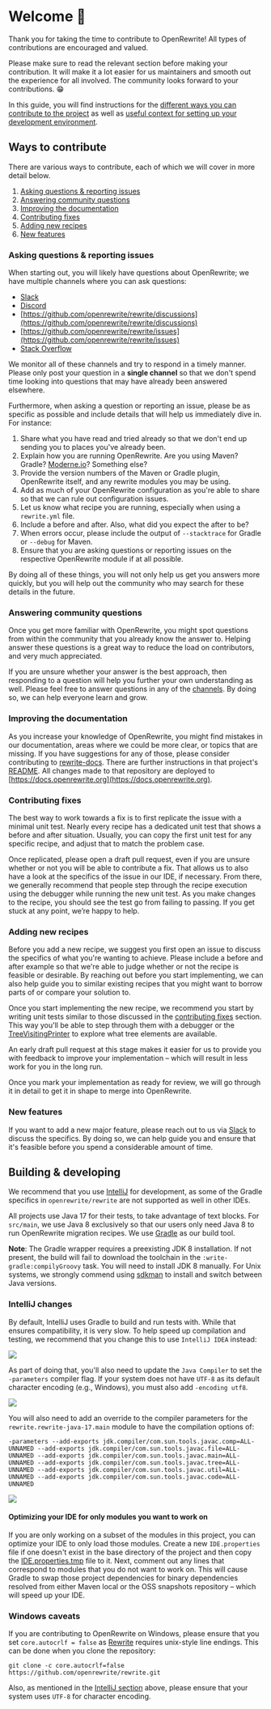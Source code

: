 # Welcome 👋

Thank you for taking the time to contribute to OpenRewrite! All types of contributions are encouraged and valued. 

Please make sure to read the relevant section before making your contribution. It will make it a lot easier for us maintainers and smooth out the experience for all involved. The community looks forward to your contributions. 😁

In this guide, you will find instructions for the [different ways you can contribute to the project](#ways-to-contribute) as well as [useful context for setting up your development environment](#building--developing).

## Ways to contribute

There are various ways to contribute, each of which we will cover in more detail below.

1. [Asking questions & reporting issues](#asking-questions--reporting-issues)
2. [Answering community questions](#answering-community-questions)
3. [Improving the documentation](#improving-the-documentation)
4. [Contributing fixes](#contributing-fixes)
5. [Adding new recipes](#adding-new-recipes)
6. [New features](#new-features)

### Asking questions & reporting issues

When starting out, you will likely have questions about OpenRewrite; we have multiple channels where you can ask questions:

* [Slack](https://join.slack.com/t/rewriteoss/shared_invite/zt-nj42n3ea-b~62rIHzb3Vo0E1APKCXEA)
* [Discord](https://discord.gg/xk3ZKrhWAb)
* [https://github.com/openrewrite/rewrite/discussions](https://github.com/openrewrite/rewrite/discussions)
* [https://github.com/openrewrite/rewrite/issues](https://github.com/openrewrite/rewrite/issues)
* [Stack Overflow](https://stackoverflow.com/questions/tagged/openrewrite)

We monitor all of these channels and try to respond in a timely manner. Please only post your question in a **single channel** so that we don't spend time looking into questions that may have already been answered elsewhere.

Furthermore, when asking a question or reporting an issue, please be as specific as possible and include details that will help us immediately dive in. For instance:

1. Share what you have read and tried already so that we don't end up sending you to places you've already been.
2. Explain how you are running OpenRewrite. Are you using Maven? Gradle? [Moderne.io](https://app.moderne.io)? Something else?
3. Provide the version numbers of the Maven or Gradle plugin, OpenRewrite itself, and any rewrite modules you may be using.
4. Add as much of your OpenRewrite configuration as you're able to share so that we can rule out configuration issues.
5. Let us know what recipe you are running, especially when using a `rewrite.yml` file.
6. Include a before and after. Also, what did you expect the after to be?
7. When errors occur, please include the output of `--stacktrace` for Gradle or `--debug` for Maven.
8. Ensure that you are asking questions or reporting issues on the respective OpenRewrite module if at all possible.

By doing all of these things, you will not only help us get you answers more quickly, but you will help out the community who may search for these details in the future.

### Answering community questions

Once you get more familiar with OpenRewrite, you might spot questions from within the community that you already know the answer to. Helping answer these questions is a great way to reduce the load on contributors, and very much appreciated.

If you are unsure whether your answer is the best approach, then responding to a question will help you further your own understanding as well. Please feel free to answer questions in any of the [channels](#asking-questions--reporting-issues). By doing so, we can help everyone learn and grow.

### Improving the documentation

As you increase your knowledge of OpenRewrite, you might find mistakes in our documentation, areas where we could be more clear, or topics that are missing. If you have suggestions for any of those, please consider contributing to [rewrite-docs](https://github.com/openrewrite/rewrite-docs). There are further instructions in that project's [README](https://github.com/openrewrite/rewrite-docs#readme). All changes made to that repository are deployed to [https://docs.openrewrite.org](https://docs.openrewrite.org).

### Contributing fixes

The best way to work towards a fix is to first replicate the issue with a minimal unit test. Nearly every recipe has a dedicated unit test that shows a before and after situation. Usually, you can copy the first unit test for any specific recipe, and adjust that to match the problem case. 

Once replicated, please open a draft pull request, even if you are unsure whether or not you will be able to contribute a fix. That allows us to also have a look at the specifics of the issue in our IDE, if necessary. From there, we generally recommend that people step through the recipe execution using the debugger while running the new unit test. As you make changes to the recipe, you should see the test go from failing to passing. If you get stuck at any point, we’re happy to help.

### Adding new recipes

Before you add a new recipe, we suggest you first open an issue to discuss the specifics of what you're wanting to achieve. Please include a before and after example so that we're able to judge whether or not the recipe is feasible or desirable. By reaching out before you start implementing, we can also help guide you to similar existing recipes that you might want to borrow parts of or compare your solution to.

Once you start implementing the new recipe, we recommend you start by writing unit tests similar to those discussed in the [contributing fixes](#contributing-fixes) section. This way you'll be able to step through them with a debugger or the [TreeVisitingPrinter](https://docs.openrewrite.org/concepts-explanations/tree-visiting-printer) to explore what tree elements are available.

An early draft pull request at this stage makes it easier for us to provide you with feedback to improve your implementation – which will result in less work for you in the long run. 

Once you mark your implementation as ready for review, we will go through it in detail to get it in shape to merge into OpenRewrite.

### New features

If you want to add a new major feature, please reach out to us via [Slack](https://join.slack.com/t/rewriteoss/shared_invite/zt-nj42n3ea-b~62rIHzb3Vo0E1APKCXEA) to discuss the specifics. By doing so, we can help guide you and ensure that it's feasible before you spend a considerable amount of time.

## Building & developing

We recommend that you use [IntelliJ](https://www.jetbrains.com/idea/) for development, as some of the Gradle specifics in `openrewrite/rewrite` are not supported as well in other IDEs. 

All projects use Java 17 for their tests, to take advantage of text blocks. For `src/main`, we use Java 8 exclusively so that our users only need Java 8 to run OpenRewrite migration recipes. We use [Gradle](https://gradle.org/) as our build tool.

**Note**: The Gradle wrapper requires a preexisting JDK 8 installation. If not present, the build will fail to download the toolchain in the `:write-gradle:compilyGroovy` task. You will need to install JDK 8 manually. For Unix systems, we strongly commend using [sdkman](https://sdkman.io/) to install and switch between Java versions. 

### IntelliJ changes

By default, IntelliJ uses Gradle to build and run tests with. While that ensures compatibility, it is very slow. To help speed up compilation and testing, we recommend that you change this to use `IntelliJ IDEA` instead:

![](/resources/gradle-select.png)

As part of doing that, you'll also need to update the `Java Compiler` to set the `-parameters` compiler flag. If your system does not have `UTF-8` as its default character encoding (e.g., Windows), you must also add `-encoding utf8`.

![](/resources/parameters.png)

You will also need to add an override to the compiler parameters for the `rewrite.rewrite-java-17.main` module to have the compilation options of: 

```
-parameters --add-exports jdk.compiler/com.sun.tools.javac.comp=ALL-UNNAMED --add-exports jdk.compiler/com.sun.tools.javac.file=ALL-UNNAMED --add-exports jdk.compiler/com.sun.tools.javac.main=ALL-UNNAMED --add-exports jdk.compiler/com.sun.tools.javac.tree=ALL-UNNAMED --add-exports jdk.compiler/com.sun.tools.javac.util=ALL-UNNAMED --add-exports jdk.compiler/com.sun.tools.javac.code=ALL-UNNAMED
```

![](/resources/compilation-options.png)

#### Optimizing your IDE for only modules you want to work on

If you are only working on a subset of the modules in this project, you can optimize your IDE to only load those modules. Create a new `IDE.properties` file if one doesn't exist in the base directory of the project and then copy the [IDE.properties.tmp](https://github.com/openrewrite/rewrite/blob/main/IDE.properties.tmp) file to it. Next, comment out any lines that correspond to modules that you do not want to work on. This will cause Gradle to swap those project dependencies for binary dependencies resolved from either Maven local or the OSS snapshots repository – which will speed up your IDE.

### Windows caveats

If you are contributing to OpenRewrite on Windows, please ensure that you set `core.autocrlf = false` as [Rewrite](https://github.com/openrewrite/rewrite) requires unix-style line endings. This can be done when you clone the repository:

```shell
git clone -c core.autocrlf=false https://github.com/openrewrite/rewrite.git
```

Also, as mentioned in the [IntelliJ section](#intellij-changes) above, please ensure that your system uses `UTF-8` for character encoding.